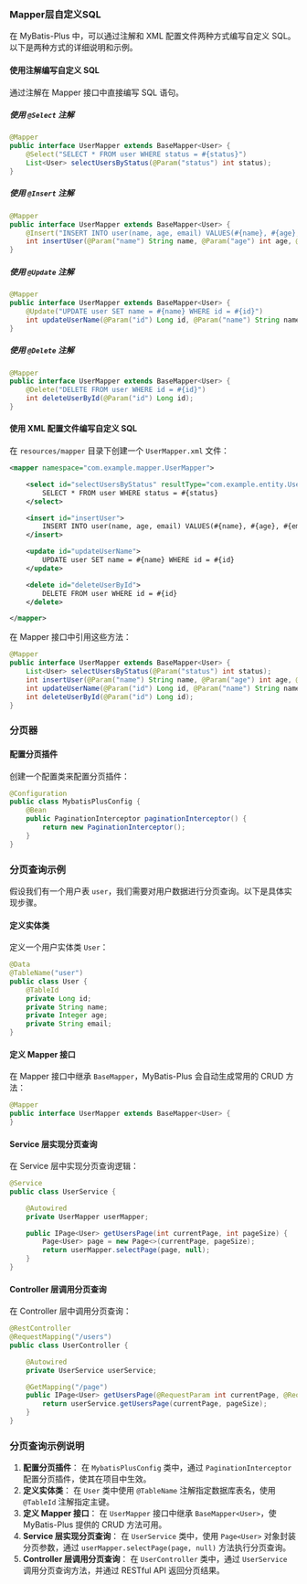 ### Mapper层自定义SQL

在 MyBatis-Plus 中，可以通过注解和 XML 配置文件两种方式编写自定义 SQL。以下是两种方式的详细说明和示例。

#### 使用注解编写自定义 SQL

通过注解在 Mapper 接口中直接编写 SQL 语句。

##### 使用 `@Select` 注解

```java
@Mapper
public interface UserMapper extends BaseMapper<User> {
    @Select("SELECT * FROM user WHERE status = #{status}")
    List<User> selectUsersByStatus(@Param("status") int status);
}
```

##### 使用 `@Insert` 注解

```java
@Mapper
public interface UserMapper extends BaseMapper<User> {
    @Insert("INSERT INTO user(name, age, email) VALUES(#{name}, #{age}, #{email})")
    int insertUser(@Param("name") String name, @Param("age") int age, @Param("email") String email);
}
```

##### 使用 `@Update` 注解

```java
@Mapper
public interface UserMapper extends BaseMapper<User> {
    @Update("UPDATE user SET name = #{name} WHERE id = #{id}")
    int updateUserName(@Param("id") Long id, @Param("name") String name);
}
```

##### 使用 `@Delete` 注解

```java
@Mapper
public interface UserMapper extends BaseMapper<User> {
    @Delete("DELETE FROM user WHERE id = #{id}")
    int deleteUserById(@Param("id") Long id);
}
```

#### 使用 XML 配置文件编写自定义 SQL

在 `resources/mapper` 目录下创建一个 `UserMapper.xml` 文件：

```xml
<mapper namespace="com.example.mapper.UserMapper">

    <select id="selectUsersByStatus" resultType="com.example.entity.User">
        SELECT * FROM user WHERE status = #{status}
    </select>

    <insert id="insertUser">
        INSERT INTO user(name, age, email) VALUES(#{name}, #{age}, #{email})
    </insert>

    <update id="updateUserName">
        UPDATE user SET name = #{name} WHERE id = #{id}
    </update>

    <delete id="deleteUserById">
        DELETE FROM user WHERE id = #{id}
    </delete>

</mapper>
```

在 Mapper 接口中引用这些方法：

```java
@Mapper
public interface UserMapper extends BaseMapper<User> {
    List<User> selectUsersByStatus(@Param("status") int status);
    int insertUser(@Param("name") String name, @Param("age") int age, @Param("email") String email);
    int updateUserName(@Param("id") Long id, @Param("name") String name);
    int deleteUserById(@Param("id") Long id);
}
```
### 分页器

#### 配置分页插件

创建一个配置类来配置分页插件：

```java
@Configuration
public class MybatisPlusConfig {
    @Bean
    public PaginationInterceptor paginationInterceptor() {
        return new PaginationInterceptor();
    }
}
```

### 分页查询示例

假设我们有一个用户表 `user`，我们需要对用户数据进行分页查询。以下是具体实现步骤。

#### 定义实体类

定义一个用户实体类 `User`：

```java
@Data
@TableName("user")
public class User {
    @TableId
    private Long id;
    private String name;
    private Integer age;
    private String email;
}
```

#### 定义 Mapper 接口

在 Mapper 接口中继承 `BaseMapper`，MyBatis-Plus 会自动生成常用的 CRUD 方法：

```java
@Mapper
public interface UserMapper extends BaseMapper<User> {
}
```

#### Service 层实现分页查询

在 Service 层中实现分页查询逻辑：

```java
@Service
public class UserService {

    @Autowired
    private UserMapper userMapper;

    public IPage<User> getUsersPage(int currentPage, int pageSize) {
        Page<User> page = new Page<>(currentPage, pageSize);
        return userMapper.selectPage(page, null);
    }
}
```

#### Controller 层调用分页查询

在 Controller 层中调用分页查询：

```java
@RestController
@RequestMapping("/users")
public class UserController {

    @Autowired
    private UserService userService;

    @GetMapping("/page")
    public IPage<User> getUsersPage(@RequestParam int currentPage, @RequestParam int pageSize) {
        return userService.getUsersPage(currentPage, pageSize);
    }
}
```

### 分页查询示例说明

1. **配置分页插件**： 在 `MybatisPlusConfig` 类中，通过 `PaginationInterceptor` 配置分页插件，使其在项目中生效。
2. **定义实体类**： 在 `User` 类中使用 `@TableName` 注解指定数据库表名，使用 `@TableId` 注解指定主键。
3. **定义 Mapper 接口**： 在 `UserMapper` 接口中继承 `BaseMapper<User>`，使 MyBatis-Plus 提供的 CRUD 方法可用。
4. **Service 层实现分页查询**： 在 `UserService` 类中，使用 `Page<User>` 对象封装分页参数，通过 `userMapper.selectPage(page, null)` 方法执行分页查询。
5. **Controller 层调用分页查询**： 在 `UserController` 类中，通过 `UserService` 调用分页查询方法，并通过 RESTful API 返回分页结果。
